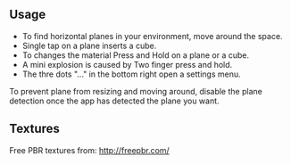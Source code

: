## Usage
 - To find horizontal planes in your environment, move around the space.
 - Single tap on a plane inserts a cube.
 - To changes the material Press and Hold on a plane or a cube.
 - A mini explosion is caused by Two finger press and hold.
 - The thre dots "..." in the bottom right open a settings menu.

To prevent plane from resizing and moving around, disable the plane detection once the app has detected the plane you want.

## Textures
Free PBR textures from: http://freepbr.com/
